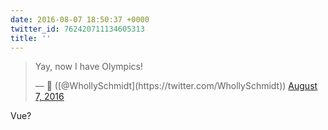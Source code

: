 ```yaml
---
date: 2016-08-07 18:50:37 +0000
twitter_id: 762420711134605313
title: ''
---
```


<blockquote class="twitter-tweet"><p lang="en" dir="ltr">Yay, now I have Olympics!</p>&mdash; 🤧 ([@WhollySchmidt](https://twitter.com/WhollySchmidt)) <a href="https://twitter.com/WhollySchmidt/status/762417098576437248?ref_src=twsrc%5Etfw">August 7, 2016</a></blockquote>
<script async src="https://platform.twitter.com/widgets.js" charset="utf-8"></script>

Vue?
